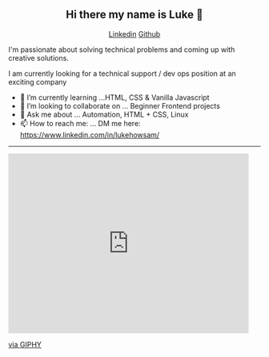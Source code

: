 <h2 align="center">Hi there my name is Luke 👋</h2>   
<p align="center"> 
 <a href="https://www.linkedin.com/in/lukehowsam/">Linkedin</a> 
 <a href="https://github.com/luke-h1/">Github</a> 
</p> 

I'm passionate about solving technical problems and coming up with creative solutions. 

 

I am currently looking for a technical support / dev ops position at an exciting company   


<!--- - 🔭 I’m currently working on ... []() --> 
- 🌱 I’m currently learning ...HTML, CSS & Vanilla Javascript 
- 👯 I’m looking to collaborate on ... Beginner Frontend projects 
- 💬 Ask me about ... Automation, HTML + CSS, Linux  
- 📫 How to reach me: ... DM me here: https://www.linkedin.com/in/lukehowsam/ 


<hr>

<iframe src="https://giphy.com/embed/l0HlTy9x8FZo0XO1i" width="480" height="360" frameBorder="0" class="giphy-embed" allowFullScreen></iframe><p><a href="https://giphy.com/gifs/loop-hot-fire-l0HlTy9x8FZo0XO1i">via GIPHY</a></p>
